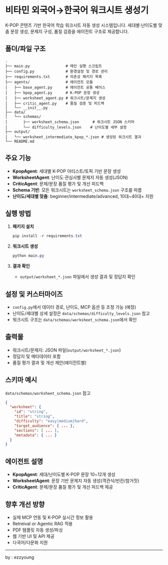 
# 비타민 외국어→한국어 워크시트 생성기

K-POP 콘텐츠 기반 한국어 학습 워크시트 자동 생성 시스템입니다. 세대별·난이도별 맞춤 문장 생성, 문제지 구성, 품질 검증을 에이전트 구조로 제공합니다.

## 폴더/파일 구조

```
.
├── main.py                # 메인 실행 스크립트
├── config.py              # 환경설정 및 경로 관리
├── requirements.txt       # 의존성 패키지 목록
├── agents/                # 에이전트 모듈
│   ├── base_agent.py      # 에이전트 공통 베이스
│   ├── kpop_agent.py      # K-POP 문장 생성
│   ├── worksheet_agent.py # 워크시트/문제지 생성
│   ├── critic_agent.py    # 품질 검증 및 피드백
│   └── __init__.py
├── data/
│   └── schemas/
│       ├── worksheet_schema.json      # 워크시트 JSON 스키마
│       └── difficulty_levels.json    # 난이도별 세부 설정
├── output/
│   └── worksheet_intermediate_kpop_*.json # 생성된 워크시트 결과
└── README.md
```

## 주요 기능

- **KpopAgent**: 세대별 K-POP 아티스트/토픽 기반 문장 생성
- **WorksheetAgent**: 난이도·관심사별 문제지 자동 생성(JSON)
- **CriticAgent**: 문제/문장 품질 평가 및 개선 피드백
- **Schema 기반**: 모든 워크시트는 `worksheet_schema.json` 구조를 따름
- **난이도/세대별 맞춤**: beginner/intermediate/advanced, 10대~40대+ 지원

## 실행 방법

1. **패키지 설치**
   ```powershell
   pip install -r requirements.txt
   ```

2. **워크시트 생성**
   ```powershell
   python main.py
   ```

3. **결과 확인**
   - `output/worksheet_*.json` 파일에서 생성 결과 및 정답지 확인

## 설정 및 커스터마이즈

- `config.py`에서 데이터 경로, 난이도, MCP 옵션 등 조정 가능 (예정)
- 난이도/세대별 상세 설정은 `data/schemas/difficulty_levels.json` 참고
- 워크시트 구조는 `data/schemas/worksheet_schema.json`에서 확인

## 출력물

- 워크시트/문제지: JSON 파일(`output/worksheet_*.json`)
- 정답지 및 메타데이터 포함
- 품질 평가 결과 및 개선 제안(에이전트별)

## 스키마 예시

`data/schemas/worksheet_schema.json` 참고

```json
{
  "worksheet": {
    "id": "string",
    "title": "string",
    "difficulty": "easy|medium|hard",
    "target_audience": { ... },
    "sections": [ ... ],
    "metadata": { ... }
  }
}
```

## 에이전트 설명

- **KpopAgent**: 세대/난이도별 K-POP 문장 10~12개 생성
- **WorksheetAgent**: 문장 기반 문제지 자동 생성(객관식/빈칸/참거짓)
- **CriticAgent**: 문제/문장 품질 평가 및 개선 피드백 제공

## 향후 개선 방향

- 실제 MCP 연동 및 K-POP 실시간 정보 활용
- Retreival or Agentic RAG 적용
- PDF 템플릿 자동 생성/파싱
- 웹 기반 UI 및 API 제공
- 다국어/다문화 지원

---
by : ezzyoung